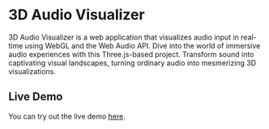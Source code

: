 # 3D Audio Visualizer

3D Audio Visualizer is a web application that visualizes audio input in real-time using WebGL and the Web Audio API.
Dive into the world of immersive audio experiences with this Three.js-based project. Transform sound into captivating visual landscapes, turning ordinary audio into mesmerizing 3D visualizations.

## Live Demo

You can try out the live demo [here](https://percobain.github.io/3d-audio-visualizer/).